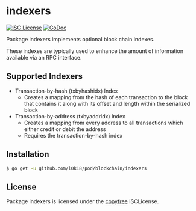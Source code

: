 # indexers

[![ISC License](http://img.shields.io/badge/license-ISC-blue.svg)](http://copyfree.org)
[![GoDoc](https://godoc.org/github.com/l0k18/pod/blockchain/indexers?status.png)](http://godoc.org/github.com/l0k18/pod/blockchain/indexers)

Package indexers implements optional block chain indexes.

These indexes are typically used to enhance the amount of information available via an RPC interface.

## Supported Indexers

- Transaction-by-hash (txbyhashidx) Index
  - Creates a mapping from the hash of each transaction to the block that contains it along with its offset and length within the serialized block
- Transaction-by-address (txbyaddridx) Index
  - Creates a mapping from every address to all transactions which either credit or debit the address
  - Requires the transaction-by-hash index

## Installation

```bash
$ go get -u github.com/l0k18/pod/blockchain/indexers
```

## License

Package indexers is licensed under the [copyfree](http://copyfree.org) ISCLicense.

